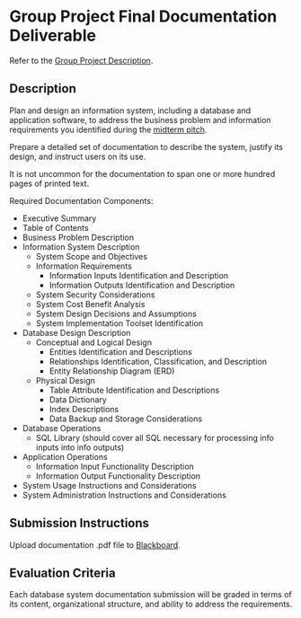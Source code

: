 # Group Project Final Documentation Deliverable

Refer to the [Group Project Description](/PROJECT.md).

## Description

Plan and design an information system, including a database and application software, to address the business problem and information requirements you identified during the [midterm pitch](midterm-pitch.md).

Prepare a detailed set of documentation to describe the system, justify its design, and instruct users on its use.

It is not uncommon for the documentation to span one or more hundred pages of printed text.

Required Documentation Components:

  + Executive Summary
  + Table of Contents
  + Business Problem Description
  + Information System Description
    + System Scope and Objectives
    + Information Requirements
      + Information Inputs Identification and Description
      + Information Outputs Identification and Description
    + System Security Considerations
    + System Cost Benefit Analysis
    + System Design Decisions and Assumptions
    + System Implementation Toolset Identification
  + Database Design Description
    + Conceptual and Logical Design
      + Entities Identification and Descriptions
      + Relationships Identification, Classification, and Description
      + Entity Relationship Diagram (ERD)
    + Physical Design
      + Table Attribute Identification and Descriptions
      + Data Dictionary
      + Index Descriptions
      + Data Backup and Storage Considerations
  + Database Operations
    + SQL Library (should cover all SQL necessary for processing info inputs into info outputs)
  + Application Operations
    + Information Input Functionality Description
    + Information Output Functionality Description
  + System Usage Instructions and Considerations
  + System Administration Instructions and Considerations

## Submission Instructions

Upload documentation .pdf file to [Blackboard](https://blackboard.gwu.edu/webapps/assignment/uploadAssignment?content_id=_6858168_1&course_id=_260328_1&assign_group_id=&mode=cpview).

## Evaluation Criteria

Each database system documentation submission will be graded in terms of its content, organizational structure, and ability to address the requirements.
